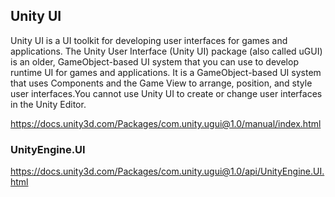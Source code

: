 ## Unity UI

Unity UI is a UI toolkit for developing user interfaces for games and applications. The Unity User Interface (Unity UI) package (also called uGUI) is an older, GameObject-based UI system that you can use to develop runtime UI for games and applications. It is a GameObject-based UI system that uses Components and the Game View to arrange, position, and style user interfaces.​You cannot use Unity UI to create or change user interfaces in the Unity Editor.


https://docs.unity3d.com/Packages/com.unity.ugui@1.0/manual/index.html


### UnityEngine.UI
https://docs.unity3d.com/Packages/com.unity.ugui@1.0/api/UnityEngine.UI.html
